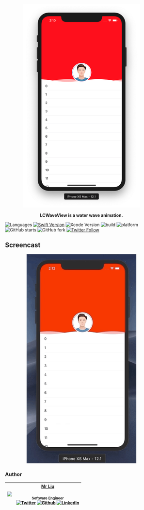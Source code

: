 


<p align="center"> 
<img  src="https://github.com/ChinaHackers/LCWaveView/raw/master/Screenshot/Screenshot.png" width="385" height="670"></p>


<p align="center"> <b>LCWaveView is a water wave animation. </b></p> 


![Languages](https://img.shields.io/badge/language-swift%20-orange.svg?style=flat)
[![Swift Version](https://img.shields.io/badge/swift-4.2+-blue.svg?style=flat)](https://developer.apple.com/swift/)
![Xcode Version](https://img.shields.io/badge/xcode-10+-yellow.svg)
![build ](https://img.shields.io/appveyor/ci/gruntjs/grunt/master.svg)
![platform](https://img.shields.io/badge/platform-ios-lightgrey.svg)
![GitHub starts](https://img.shields.io/github/stars/ChinaHackers/LCWaveView.svg?style=social&label=Stars)
![GitHub fork](https://img.shields.io/github/forks/ChinaHackers/LCWaveView.svg?style=social&label=Fork)
[![Twitter Follow](https://img.shields.io/twitter/follow/LiuChuan_.svg?style=social)](https://twitter.com/LiuChuan_)


## Screencast

<p align="center"> 
<img  src="https://github.com/ChinaHackers/LCWaveView/raw/master/Screenshot/Screenshot01.gif" ></p>


### Author
| [<img src="https://avatars2.githubusercontent.com/u/11488337?s=460&v=4" width="120px;"/>](https://github.com/ChinaHackers)  |  [Mr Liu](https://github.com/ChinaHackers)<br/><br/><sub>Software Engineer</sub><br/> [![Twitter][1.1]][1] [![Github][2.1]][2] [![LinkedIn][3.1]][3] |
| :------------: | :------------: |

[1.1]: http://i.imgur.com/wWzX9uB.png (twitter icon without padding)
[2.1]: http://i.imgur.com/9I6NRUm.png (github icon without padding)
[3.1]: https://www.kingsfund.org.uk/themes/custom/kingsfund/dist/img/svg/sprite-icon-linkedin.svg (linkedin icon)

[1]: https://twitter.com/LiuChuan_
[2]: https://github.com/ChinaHackers
[3]: https://www.linkedin.com/in/chuan-liu-00359115a/



